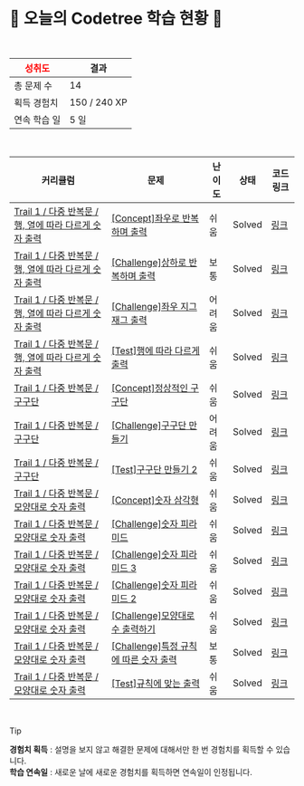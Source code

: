 # 🌲 오늘의 Codetree 학습 현황 🌲

<br />

| <span style="color:red;display:block;text-align:center;"> **성취도**</span> | 결과 |
|---|---|
| 총 문제 수 | 14 |
| 획득 경험치 | 150 / 240 XP |
| 연속 학습 일 | 5 일 |

<br />

|커리큘럼|문제|난이도|상태|코드 링크|
|---|---|---|---|---|
|[Trail 1 / 다중 반복문 / 행, 열에 따라 다르게 숫자 출력](https://https://en.codetree.ai/trail-info/novice-low/)|[[Concept]좌우로 반복하며 출력](https://https://en.codetree.ai/trails/complete/curated-cards/intro-print-in-left-right-reverse/)|쉬움|Solved|[링크](https://github.com/ppapstructure/codetree-TILs/blob/main/250101/%EC%A2%8C%EC%9A%B0%EB%A1%9C%20%EB%B0%98%EB%B3%B5%ED%95%98%EB%A9%B0%20%EC%B6%9C%EB%A0%A5/print-in-left-right-reverse.java)|
|[Trail 1 / 다중 반복문 / 행, 열에 따라 다르게 숫자 출력](https://https://en.codetree.ai/trail-info/novice-low/)|[[Challenge]상하로 반복하며 출력](https://https://en.codetree.ai/trails/complete/curated-cards/challenge-print-in-up-down-reverse/)|보통|Solved|[링크](https://github.com/ppapstructure/codetree-TILs/blob/main/250101/%EC%83%81%ED%95%98%EB%A1%9C%20%EB%B0%98%EB%B3%B5%ED%95%98%EB%A9%B0%20%EC%B6%9C%EB%A0%A5/print-in-up-down-reverse.java)|
|[Trail 1 / 다중 반복문 / 행, 열에 따라 다르게 숫자 출력](https://https://en.codetree.ai/trail-info/novice-low/)|[[Challenge]좌우 지그재그 출력](https://https://en.codetree.ai/trails/complete/curated-cards/challenge-print-lr-zigzag/)|어려움|Solved|[링크](https://github.com/ppapstructure/codetree-TILs/blob/main/250101/%EC%A2%8C%EC%9A%B0%20%EC%A7%80%EA%B7%B8%EC%9E%AC%EA%B7%B8%20%EC%B6%9C%EB%A0%A5/print-lr-zigzag.java)|
|[Trail 1 / 다중 반복문 / 행, 열에 따라 다르게 숫자 출력](https://https://en.codetree.ai/trail-info/novice-low/)|[[Test]행에 따라 다르게 출력](https://https://en.codetree.ai/trails/complete/curated-cards/test-output-defferently-each-row/)|쉬움|Solved|[링크](https://github.com/ppapstructure/codetree-TILs/blob/main/250101/%ED%96%89%EC%97%90%20%EB%94%B0%EB%9D%BC%20%EB%8B%A4%EB%A5%B4%EA%B2%8C%20%EC%B6%9C%EB%A0%A5/output-defferently-each-row.java)|
|[Trail 1 / 다중 반복문 / 구구단](https://https://en.codetree.ai/trail-info/novice-low/)|[[Concept]정상적인 구구단](https://https://en.codetree.ai/trails/complete/curated-cards/intro-normal-multiple/)|쉬움|Solved|[링크](https://github.com/ppapstructure/codetree-TILs/blob/main/250101/%EC%A0%95%EC%83%81%EC%A0%81%EC%9D%B8%20%EA%B5%AC%EA%B5%AC%EB%8B%A8/normal-multiple.java)|
|[Trail 1 / 다중 반복문 / 구구단](https://https://en.codetree.ai/trail-info/novice-low/)|[[Challenge]구구단 만들기](https://https://en.codetree.ai/trails/complete/curated-cards/challenge-print-multiplication-table/)|어려움|Solved|[링크](https://github.com/ppapstructure/codetree-TILs/blob/main/250101/%EA%B5%AC%EA%B5%AC%EB%8B%A8%20%EB%A7%8C%EB%93%A4%EA%B8%B0/print-multiplication-table.java)|
|[Trail 1 / 다중 반복문 / 구구단](https://https://en.codetree.ai/trail-info/novice-low/)|[[Test]구구단 만들기 2](https://https://en.codetree.ai/trails/complete/curated-cards/test-print-multiplication-table-2/)|쉬움|Solved|[링크](https://github.com/ppapstructure/codetree-TILs/blob/main/250101/%EA%B5%AC%EA%B5%AC%EB%8B%A8%20%EB%A7%8C%EB%93%A4%EA%B8%B0%202/print-multiplication-table-2.java)|
|[Trail 1 / 다중 반복문 / 모양대로 숫자 출력](https://https://en.codetree.ai/trail-info/novice-low/)|[[Concept]숫자 삼각형](https://https://en.codetree.ai/trails/complete/curated-cards/intro-number-triangle/)|쉬움|Solved|[링크](https://github.com/ppapstructure/codetree-TILs/blob/main/250101/%EC%88%AB%EC%9E%90%20%EC%82%BC%EA%B0%81%ED%98%95/number-triangle.java)|
|[Trail 1 / 다중 반복문 / 모양대로 숫자 출력](https://https://en.codetree.ai/trail-info/novice-low/)|[[Challenge]숫자 피라미드](https://https://en.codetree.ai/trails/complete/curated-cards/challenge-number-pyramid/)|쉬움|Solved|[링크](https://github.com/ppapstructure/codetree-TILs/blob/main/250101/%EC%88%AB%EC%9E%90%20%ED%94%BC%EB%9D%BC%EB%AF%B8%EB%93%9C/number-pyramid.java)|
|[Trail 1 / 다중 반복문 / 모양대로 숫자 출력](https://https://en.codetree.ai/trail-info/novice-low/)|[[Challenge]숫자 피라미드 3](https://https://en.codetree.ai/trails/complete/curated-cards/challenge-number-pyramid-3/)|쉬움|Solved|[링크](https://github.com/ppapstructure/codetree-TILs/blob/main/250101/%EC%88%AB%EC%9E%90%20%ED%94%BC%EB%9D%BC%EB%AF%B8%EB%93%9C%203/number-pyramid-3.java)|
|[Trail 1 / 다중 반복문 / 모양대로 숫자 출력](https://https://en.codetree.ai/trail-info/novice-low/)|[[Challenge]숫자 피라미드 2](https://https://en.codetree.ai/trails/complete/curated-cards/challenge-number-pyramid-2/)|쉬움|Solved|[링크](https://github.com/ppapstructure/codetree-TILs/blob/main/250101/%EC%88%AB%EC%9E%90%20%ED%94%BC%EB%9D%BC%EB%AF%B8%EB%93%9C%202/number-pyramid-2.java)|
|[Trail 1 / 다중 반복문 / 모양대로 숫자 출력](https://https://en.codetree.ai/trail-info/novice-low/)|[[Challenge]모양대로 수 출력하기](https://https://en.codetree.ai/trails/complete/curated-cards/challenge-print-out-numbers-in-specific-shape/)|쉬움|Solved|[링크](https://github.com/ppapstructure/codetree-TILs/blob/main/250101/%EB%AA%A8%EC%96%91%EB%8C%80%EB%A1%9C%20%EC%88%98%20%EC%B6%9C%EB%A0%A5%ED%95%98%EA%B8%B0/print-out-numbers-in-specific-shape.java)|
|[Trail 1 / 다중 반복문 / 모양대로 숫자 출력](https://https://en.codetree.ai/trail-info/novice-low/)|[[Challenge]특정 규칙에 따른 숫자 출력](https://https://en.codetree.ai/trails/complete/curated-cards/challenge-output-numbers-according-to-specific-rule/)|보통|Solved|[링크](https://github.com/ppapstructure/codetree-TILs/blob/main/250101/%ED%8A%B9%EC%A0%95%20%EA%B7%9C%EC%B9%99%EC%97%90%20%EB%94%B0%EB%A5%B8%20%EC%88%AB%EC%9E%90%20%EC%B6%9C%EB%A0%A5/output-numbers-according-to-specific-rule.java)|
|[Trail 1 / 다중 반복문 / 모양대로 숫자 출력](https://https://en.codetree.ai/trail-info/novice-low/)|[[Test]규칙에 맞는 출력](https://https://en.codetree.ai/trails/complete/curated-cards/test-output-that-matches-the-rule/)|쉬움|Solved|[링크](https://github.com/ppapstructure/codetree-TILs/blob/main/250101/%EA%B7%9C%EC%B9%99%EC%97%90%20%EB%A7%9E%EB%8A%94%20%EC%B6%9C%EB%A0%A5/output-that-matches-the-rule.java)|


<br />

> [!TIP]
> **경험치 획득** : 설명을 보지 않고 해결한 문제에 대해서만 한 번 경험치를 획득할 수 있습니다.  
> **학습 연속일** : 새로운 날에 새로운 경험치를 획득하면 연속일이 인정됩니다.

